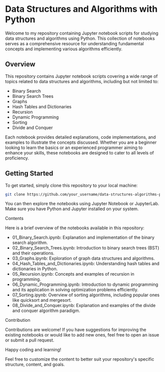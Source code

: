 # Data Structures and Algorithms with Python

Welcome to my repository containing Jupyter notebook scripts for studying data structures and algorithms using Python. This collection of notebooks serves as a comprehensive resource for understanding fundamental concepts and implementing various algorithms efficiently.

## Overview

This repository contains Jupyter notebook scripts covering a wide range of topics related to data structures and algorithms, including but not limited to:

- Binary Search
- Binary Search Trees
- Graphs
- Hash Tables and Dictionaries
- Recursion
- Dynamic Programming
- Sorting
- Divide and Conquer

Each notebook provides detailed explanations, code implementations, and examples to illustrate the concepts discussed. Whether you are a beginner looking to learn the basics or an experienced programmer aiming to enhance your skills, these notebooks are designed to cater to all levels of proficiency.

## Getting Started

To get started, simply clone this repository to your local machine:

```bash
git clone https://github.com/your_username/data-structures-algorithms-python.git
```

You can then explore the notebooks using Jupyter Notebook or JupyterLab. Make sure you have Python and Jupyter installed on your system.

Contents

Here is a brief overview of the notebooks available in this repository:

- 01_Binary_Search.ipynb: Explanation and implementation of the binary search algorithm.
- 02_Binary_Search_Trees.ipynb: Introduction to binary search trees (BST) and their operations.
- 03_Graphs.ipynb: Exploration of graph data structures and algorithms.
- 04_Hash_Tables_and_Dictionaries.ipynb: Understanding hash tables and dictionaries in Python.
- 05_Recursion.ipynb: Concepts and examples of recursion in programming.
- 06_Dynamic_Programming.ipynb: Introduction to dynamic programming and its application in solving optimization problems efficiently.
- 07_Sorting.ipynb: Overview of sorting algorithms, including popular ones like quicksort and mergesort.
- 08_Divide_and_Conquer.ipynb: Explanation and examples of the divide and conquer algorithm paradigm.

Contribution

Contributions are welcome! If you have suggestions for improving the existing notebooks or would like to add new ones, feel free to open an issue or submit a pull request.

Happy coding and learning!


Feel free to customize the content to better suit your repository's specific structure, content, and goals.
